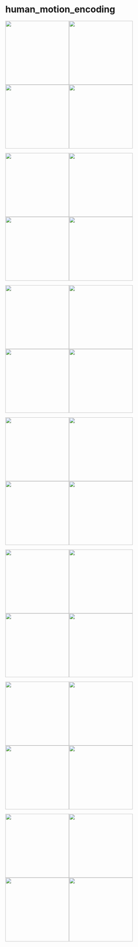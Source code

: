 # human_motion_encoding
<img src="https://github.com/WeiyuDu/motion_encode/blob/master/demo/60_gt.gif" width="200" height="200"/><img src="https://github.com/WeiyuDu/motion_encode/blob/master/demo/60_pred_sin.gif" width="200" height="200"/><img src="https://github.com/WeiyuDu/motion_encode/blob/master/demo/60_pred_b.gif" width="200" height="200"/><img src="https://github.com/WeiyuDu/motion_encode/blob/master/demo/60_lerp.gif" width="200" height="200"/>

<img src="https://github.com/WeiyuDu/motion_encode/blob/master/demo/42_gt.gif" width="200" height="200"/><img src="https://github.com/WeiyuDu/motion_encode/blob/master/demo/42_pred_sin.gif" width="200" height="200"/><img src="https://github.com/WeiyuDu/motion_encode/blob/master/demo/42_pred_b.gif" width="200" height="200"/><img src="https://github.com/WeiyuDu/motion_encode/blob/master/demo/42_lerp.gif" width="200" height="200"/>

<img src="https://github.com/WeiyuDu/motion_encode/blob/master/demo/156_gt.gif" width="200" height="200"/><img src="https://github.com/WeiyuDu/motion_encode/blob/master/demo/156_pred_sin.gif" width="200" height="200"/><img src="https://github.com/WeiyuDu/motion_encode/blob/master/demo/156_pred_b.gif" width="200" height="200"/><img src="https://github.com/WeiyuDu/motion_encode/blob/master/demo/156_lerp.gif" width="200" height="200"/>

<img src="https://github.com/WeiyuDu/motion_encode/blob/master/demo/40_gt.gif" width="200" height="200"/><img src="https://github.com/WeiyuDu/motion_encode/blob/master/demo/40_pred_sin.gif" width="200" height="200"/><img src="https://github.com/WeiyuDu/motion_encode/blob/master/demo/40_pred_b.gif" width="200" height="200"/><img src="https://github.com/WeiyuDu/motion_encode/blob/master/demo/40_lerp.gif" width="200" height="200"/>

<img src="https://github.com/WeiyuDu/motion_encode/blob/master/demo/37_gt.gif" width="200" height="200"/><img src="https://github.com/WeiyuDu/motion_encode/blob/master/demo/37_pred_sin.gif" width="200" height="200"/><img src="https://github.com/WeiyuDu/motion_encode/blob/master/demo/37_pred_b.gif" width="200" height="200"/><img src="https://github.com/WeiyuDu/motion_encode/blob/master/demo/37_lerp.gif" width="200" height="200"/>

<img src="https://github.com/WeiyuDu/motion_encode/blob/master/demo/126_gt.gif" width="200" height="200"/><img src="https://github.com/WeiyuDu/motion_encode/blob/master/demo/126_pred_sin.gif" width="200" height="200"/><img src="https://github.com/WeiyuDu/motion_encode/blob/master/demo/126_pred_b.gif" width="200" height="200"/><img src="https://github.com/WeiyuDu/motion_encode/blob/master/demo/126_lerp.gif" width="200" height="200"/>

<img src="https://github.com/WeiyuDu/motion_encode/blob/master/demo/140_gt.gif" width="200" height="200"/><img src="https://github.com/WeiyuDu/motion_encode/blob/master/demo/140_pred_sin.gif" width="200" height="200"/><img src="https://github.com/WeiyuDu/motion_encode/blob/master/demo/140_pred_b.gif" width="200" height="200"/><img src="https://github.com/WeiyuDu/motion_encode/blob/master/demo/140_lerp.gif" width="200" height="200"/>
